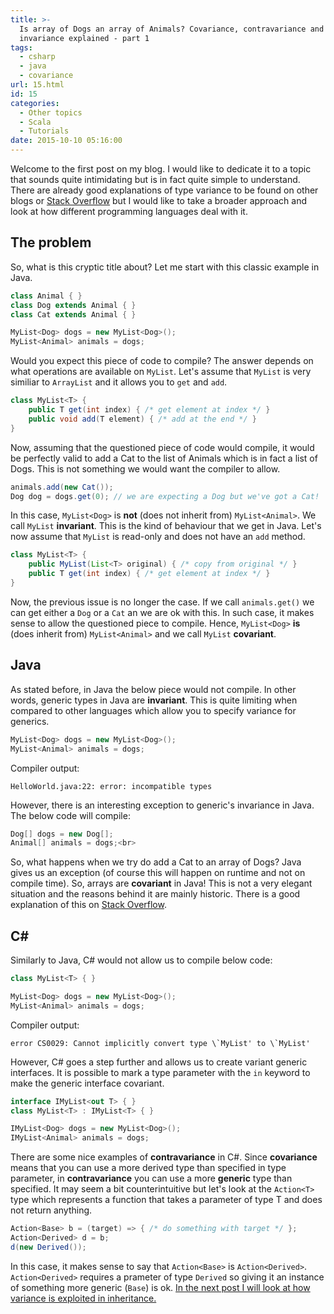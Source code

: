 ```yaml
---
title: >-
  Is array of Dogs an array of Animals? Covariance, contravariance and
  invariance explained - part 1
tags:
  - csharp
  - java
  - covariance
url: 15.html
id: 15
categories:
  - Other topics
  - Scala
  - Tutorials
date: 2015-10-10 05:16:00
---
```


Welcome to the first post on my blog. I would like to dedicate it to a topic that sounds quite intimidating but is in fact quite simple to understand. There are already good explanations of type variance to be found on other blogs or [Stack Overflow](http://stackoverflow.com/) but I would like to take a broader approach and look at how different programming languages deal with it.

The problem
-----------

So, what is this cryptic title about? Let me start with this classic example in Java.

```java
class Animal { }
class Dog extends Animal { }
class Cat extends Animal { }

MyList<Dog> dogs = new MyList<Dog>();
MyList<Animal> animals = dogs;
```

Would you expect this piece of code to compile? The answer depends on what operations are available on `MyList`. Let's assume that `MyList` is very similiar to `ArrayList` and it allows you to `get` and `add`.

```java
class MyList<T> {
    public T get(int index) { /* get element at index */ }    
    public void add(T element) { /* add at the end */ }
}
```

Now, assuming that the questioned piece of code would compile, it would be perfectly valid to add a Cat to the list of Animals which is in fact a list of Dogs. This is not something we would want the compiler to allow.

```java
animals.add(new Cat());
Dog dog = dogs.get(0); // we are expecting a Dog but we've got a Cat!
```

In this case, `MyList<Dog>` is **not** (does not inherit from) `MyList<Animal>`. We call `MyList` **invariant**. This is the kind of behaviour that we get in Java. Let's now assume that `MyList` is read-only and does not have an `add` method.

```java
class MyList<T> {
    public MyList(List<T> original) { /* copy from original */ }
    public T get(int index) { /* get element at index */ }   
}
```

Now, the previous issue is no longer the case. If we call `animals.get()` we can get either a `Dog` or a `Cat` an we are ok with this. In such case, it makes sense to allow the questioned piece to compile. Hence, `MyList<Dog>` **is** (does inherit from) `MyList<Animal>` and we call `MyList` **covariant**.

Java
----

As stated before, in Java the below piece would not compile. In other words, generic types in Java are **invariant**. This is quite limiting when compared to other languages which allow you to specify variance for generics.

```java
MyList<Dog> dogs = new MyList<Dog>();
MyList<Animal> animals = dogs;
```

Compiler output:

```
HelloWorld.java:22: error: incompatible types
```

However, there is an interesting exception to generic's invariance in Java. The below code will compile:

```java
Dog[] dogs = new Dog[];
Animal[] animals = dogs;<br>
```

So, what happens when we try do add a Cat to an array of Dogs? Java gives us an exception (of course this will happen on runtime and not on compile time). So, arrays are **covariant** in Java! This is not a very elegant situation and the reasons behind it are mainly historic. There is a good explanation of this on [Stack Overflow](http://stackoverflow.com/questions/18666710/why-are-arrays-covariant-but-generics-are-invariant).

C#
--

Similarly to Java, C# would not allow us to compile below code:

```csharp
class MyList<T> { }

MyList<Dog> dogs = new MyList<Dog>();
MyList<Animal> animals = dogs;
```

Compiler output:

```
error CS0029: Cannot implicitly convert type \`MyList' to \`MyList'
```

However, C# goes a step further and allows us to create variant generic interfaces. It is possible to mark a type parameter with the `in` keyword to make the generic interface covariant.

```csharp
interface IMyList<out T> { }
class MyList<T> : IMyList<T> { }

IMyList<Dog> dogs = new MyList<Dog>();
IMyList<Animal> animals = dogs;
```

There are some nice examples of **contravariance** in C#. Since **covariance** means that you can use a more derived type than specified in type parameter, in **contravariance** you can use a more **generic** type than specified. It may seem a bit counterintuitive but let's look at the `Action<T>` type which represents a function that takes a parameter of type T and does not return anything.

```csharp
Action<Base> b = (target) => { /* do something with target */ };
Action<Derived> d = b;
d(new Derived());
```

In this case, it makes sense to say that `Action<Base>` is `Action<Derived>`. `Action<Derived>` requires a prameter of type `Derived` so giving it an instance of something more generic (`Base`) is ok. [In the next post I will look at how variance is exploited in inheritance.](/is-array-of-dogs-an-array-of-animals-covariance-contravariance-and-invariance-explained-part-2)